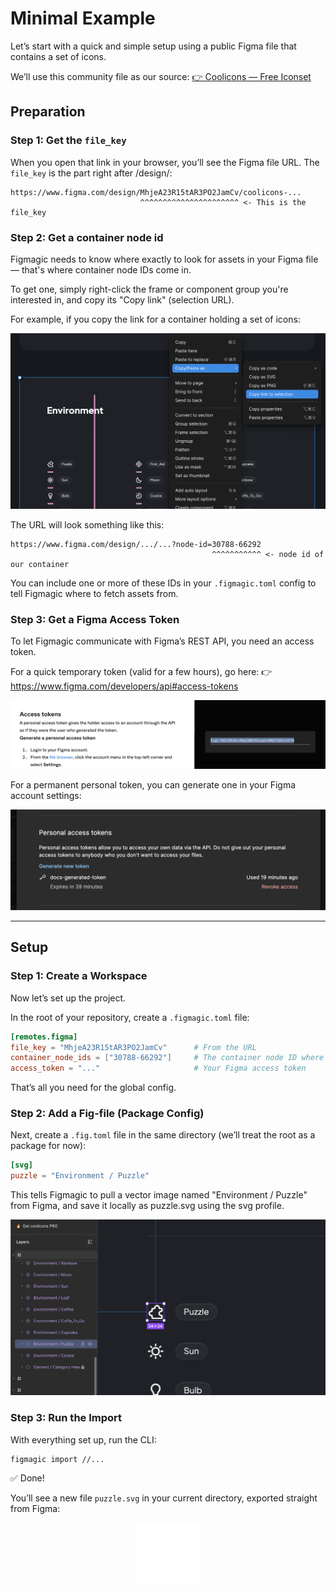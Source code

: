# Minimal Example

Let’s start with a quick and simple setup using a public Figma file that contains a set of icons.

We’ll use this community file as our source:
[👉 Coolicons — Free Iconset](https://www.figma.com/community/file/800815864899415771/coolicons-free-iconset)

## Preparation
### Step 1: Get the `file_key`

When you open that link in your browser, you’ll see the Figma file URL. The `file_key` is the part right after /design/:

```text
https://www.figma.com/design/MhjeA23R15tAR3PO2JamCv/coolicons-...
                             ^^^^^^^^^^^^^^^^^^^^^^ <- This is the file_key
```

### Step 2: Get a container node id

Figmagic needs to know where exactly to look for assets in your Figma file — that's where container node IDs come in.

To get one, simply right-click the frame or component group you're interested in, and copy its "Copy link" (selection URL).

For example, if you copy the link for a container holding a set of icons:

![container with icons](./images/container-node-ids.png)

The URL will look something like this:

```text
https://www.figma.com/design/.../...?node-id=30788-66292
                                             ^^^^^^^^^^^ <- node id of our container
```

You can include one or more of these IDs in your `.figmagic.toml` config to tell Figmagic where to fetch assets from.

### Step 3: Get a Figma Access Token
To let Figmagic communicate with Figma’s REST API, you need an access token.

For a quick temporary token (valid for a few hours), go here:
👉 https://www.figma.com/developers/api#access-tokens

![fast token](./images/fast-token.png)

For a permanent personal token, you can generate one in your Figma account settings:

![figma account settings](./images/tokens-settings.png)


---

## Setup

### Step 1: Create a Workspace

Now let’s set up the project.

In the root of your repository, create a `.figmagic.toml` file:


```toml
[remotes.figma]
file_key = "MhjeA23R15tAR3PO2JamCv"      # From the URL
container_node_ids = ["30788-66292"]     # The container node ID where icons live
access_token = "..."                     # Your Figma access token
```

That’s all you need for the global config.

### Step 2: Add a Fig-file (Package Config)
Next, create a `.fig.toml` file in the same directory (we’ll treat the root as a package for now):

```toml
[svg]
puzzle = "Environment / Puzzle"
```

This tells Figmagic to pull a vector image named "Environment / Puzzle" from Figma, and save it locally as puzzle.svg using the svg profile.

![Icon to import](./images/target-icon-to-import.png)

### Step 3: Run the Import

With everything set up, run the CLI:

```bash
figmagic import //...
```

✅ Done!

You’ll see a new file `puzzle.svg` in your current directory, exported straight from Figma:

<center>
<img src="./images/puzzle.svg" style="background:rgba(0, 0, 0, 0.29);" width="100" height="100" />
</center>

